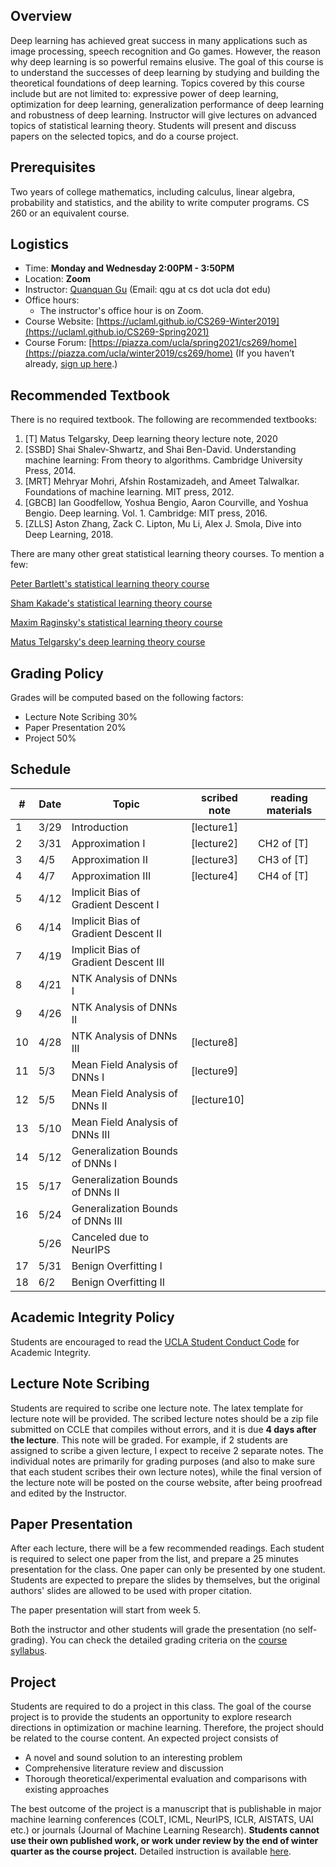 


## Overview

Deep learning has achieved great success in many applications such as image processing, speech recognition and Go games. However, the reason why deep learning is so powerful remains elusive. The goal of this course is to understand the successes of deep learning by studying and building the theoretical foundations of deep learning. Topics covered by this course include but are not limited to: expressive power of deep learning, optimization for deep learning, generalization performance of deep learning and robustness of deep learning. Instructor will give lectures on advanced topics of statistical learning theory. Students will present and discuss papers on the selected topics, and do a course project.

## Prerequisites
Two years of college mathematics, including calculus, linear algebra, probability and statistics, and the ability to write computer programs. CS 260 or an equivalent course.

## Logistics

<!--University of California, Los Angeles  -->

- Time: **Monday and Wednesday 2:00PM - 3:50PM**
- Location: **Zoom**  
- Instructor: [Quanquan Gu](http://web.cs.ucla.edu/~qgu/) (Email: qgu at cs dot ucla dot edu)   
- Office hours: 
    - The instructor's office hour is on Zoom. 
- Course Website: [https://uclaml.github.io/CS269-Winter2019](https://uclaml.github.io/CS269-Spring2021)
- Course Forum: [https://piazza.com/ucla/spring2021/cs269/home](https://piazza.com/ucla/winter2019/cs269/home)
(If you haven’t already, [sign up here](piazza.com/ucla/spring2021/cs269).)

## Recommended Textbook

There is no required textbook. The following are recommended textbooks:

1. [T] Matus Telgarsky, Deep learning theory lecture note, 2020
2. [SSBD] Shai Shalev-Shwartz, and Shai Ben-David. Understanding machine learning: From theory to algorithms. Cambridge University Press, 2014. 
3. [MRT] Mehryar Mohri, Afshin Rostamizadeh, and Ameet Talwalkar. Foundations of machine learning. MIT press, 2012. 
4. [GBCB] Ian Goodfellow, Yoshua Bengio, Aaron Courville, and Yoshua Bengio. Deep learning. Vol. 1. Cambridge: MIT press, 2016.
5. [ZLLS] Aston Zhang, Zack C. Lipton, Mu Li, Alex J. Smola, Dive into Deep Learning, 2018.

There are many other great statistical learning theory courses. To mention a few:

[Peter Bartlett's statistical learning theory course](https://people.eecs.berkeley.edu/~bartlett/courses/281b-sp08/)

[Sham Kakade's statistical learning theory course](http://stat.wharton.upenn.edu/~skakade/courses/stat928/)

[Maxim Raginsky's statistical learning theory course](http://maxim.ece.illinois.edu/teaching/SLT/)

[Matus Telgarsky's deep learning theory course](https://mjt.cs.illinois.edu/dlt/)


## Grading Policy
 
Grades will be computed based on the following factors:

- Lecture Note Scribing 30%
- Paper Presentation 20%
- Project 50%

## Schedule


| # | Date  | Topic  | scribed note | reading materials  | 
|----|----|----|----|----|
| 1 | 3/29 | Introduction  | [lecture1] |  |
| 2 | 3/31 | Approximation I | [lecture2]  | CH2 of [T] |
| 3 | 4/5 | Approximation II | [lecture3]   | CH3 of [T] |
| 4 | 4/7 | Approximation III | [lecture4] | CH4 of [T] |
| 5 | 4/12 | Implicit Bias of Gradient Descent I | |  |
| 6 | 4/14 | Implicit Bias of Gradient Descent II| | |
| 7 | 4/19 | Implicit Bias of Gradient Descent III | | |
| 8 | 4/21 | NTK Analysis of DNNs I | |  |
| 9 | 4/26 | NTK Analysis of DNNs II | |  |
| 10 | 4/28 | NTK Analysis of DNNs III |[lecture8] | |
| 11 | 5/3 | Mean Field Analysis of DNNs I |[lecture9] | |
| 12 | 5/5 | Mean Field Analysis of DNNs II | [lecture10] | |
| 13 | 5/10 | Mean Field Analysis of DNNs III | | |
| 14 | 5/12 | Generalization Bounds of DNNs I | | |
| 15 | 5/17 | Generalization Bounds of DNNs II | | |
| 16 | 5/24 | Generalization Bounds of DNNs III | | |
|  | 5/26 | Canceled due to NeurIPS | | |
| 17 | 5/31 | Benign Overfitting I | | |
| 18 | 6/2 | Benign Overfitting II | | |

## Academic Integrity Policy

Students are encouraged to read the [UCLA Student Conduct Code](https://www.deanofstudents.ucla.edu/Individual-Student-Code) for Academic Integrity. 


## Lecture Note Scribing

Students are required to scribe one lecture note. The latex template for lecture note will be provided. The scribed lecture notes should be a zip file submitted on CCLE that compiles without errors, and it is due **4 days after the lecture**. This note will be graded. For example, if 2 students are assigned to scribe a given lecture, I expect to receive 2 separate notes. The individual notes are primarily for grading purposes (and also to make sure that each student scribes their own lecture notes), while the final version of the lecture note will be posted on the course website, after being proofread and edited by the Instructor. 


## Paper Presentation

After each lecture, there will be a few recommended readings. Each student is required to select one paper from the list, and prepare a 25 minutes presentation for the class. One paper can only be presented by one student. Students are expected to prepare the slides by themselves, but the original authors' slides are allowed to be used with proper citation. 

The paper presentation will start from week 5.

Both the instructor and other students will grade the presentation (no self-grading). You can check the detailed grading criteria on the [course syllabus](https://www.dropbox.com/s/arxjedzt8frmrkg/syllabus_CS269.pdf?dl=0).


## Project

Students are required to do a project in this class. The goal of the course project is to provide the students an opportunity to explore research directions in optimization or machine learning. Therefore, the project should be related to the course content. An expected project consists of 

- A novel and sound solution to an interesting problem
- Comprehensive literature review and discussion
- Thorough theoretical/experimental evaluation and comparisons with existing approaches

The best outcome of the project is a manuscript that is publishable in major machine learning conferences (COLT, ICML, NeurIPS, ICLR, AISTATS, UAI etc.) or journals (Journal of Machine Learning Research). **Students cannot use their own published work, or work under review by the end of winter quarter as the course project.**
Detailed instruction is available [here](https://www.dropbox.com/s/arxjedzt8frmrkg/syllabus_CS269.pdf?dl=0).


